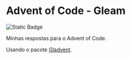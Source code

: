 # Advent of Code - Gleam

![Static Badge](https://img.shields.io/badge/Vers%C3%A3o-0.04.1-pink)

Minhas respostas para o Advent of Code.

Usando o pacote [Gladvent](https://hex.pm/packages/gladvent).
